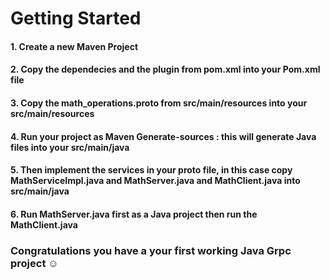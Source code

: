 # Getting Started

#### 1. Create a new Maven Project

#### 2. Copy the dependecies and the plugin from pom.xml into your Pom.xml file

#### 3. Copy the math_operations.proto from src/main/resources into your src/main/resources

#### 4. Run your project as Maven Generate-sources : this will generate Java files into your src/main/java

#### 5. Then implement the services in your proto file, in this case copy MathServiceImpl.java and MathServer.java and MathClient.java into  src/main/java

#### 6. Run MathServer.java first as a Java project then run the MathClient.java

### Congratulations you have a your first working Java Grpc project ☺
